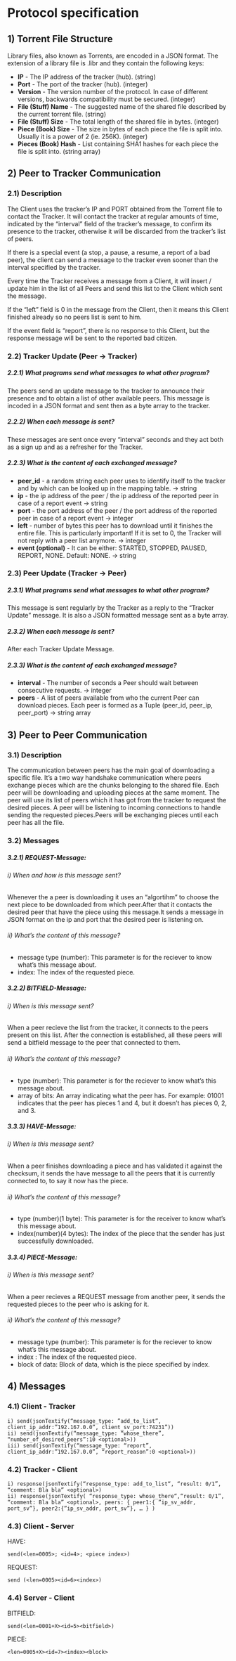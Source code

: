 # Protocol specification

## 1) Torrent File Structure

Library files, also known as Torrents, are encoded in a JSON format. The extension of a library file is .libr and they contain the following keys:
* **IP** - The IP address of the tracker (hub). (string)
* **Port** - The port of the tracker (hub). (integer)
* **Version** - The version number of the protocol. In case of different versions, backwards compatibility must be secured. (integer)
* **File (Stuff) Name** - The suggested name of the shared file described by the current torrent file. (string)
* **File (Stuff) Size** - The total length of the shared file in bytes. (integer)
* **Piece (Book) Size** - The size in bytes of each piece the file is split into. Usually it is a power of 2 (ie. 256K). (integer)
* **Pieces (Book) Hash** - List containing SHA1 hashes for each piece the file is split into. (string array)

## 2) Peer to Tracker Communication

### 2.1) Description

The Client uses the tracker’s IP and PORT obtained from the Torrent file to contact the Tracker. It will contact the tracker at regular amounts of time, indicated by the “interval” field of the tracker’s message, to confirm its presence to the tracker, otherwise it will be discarded from the tracker’s list of peers.

If there is a special event (a stop, a pause, a resume, a report of a bad peer), the client can send a message to the tracker even sooner than the interval specified by the tracker.

Every time the Tracker receives a message from a Client, it will insert / update him in the list of all Peers and send this list to the Client which sent the message.

If the “left” field is 0 in the message from the Client, then it means this Client finished already so no peers list is sent to him.

If the event field is “report”, there is no response to this Client, but the response message will be sent to the reported bad citizen.

### 2.2) Tracker Update (Peer -> Tracker)
##### *2.2.1) What programs send what messages to what other program?*
The peers send an update message to the tracker to announce their presence and to obtain a list of other available peers. This message is incoded in a JSON format and sent then as a byte array to the tracker.
##### *2.2.2) When each message is sent?*
These messages are sent once every “interval” seconds and they act both as a sign up and as a refresher for the Tracker.
##### *2.2.3) What is the content of each exchanged message?*

* **peer_id** - a random string each peer uses to identify itself to the tracker and by which can be looked up in the mapping table. -> string
* **ip** - the ip address of the peer / the ip address of the reported peer in case of a report event -> string
* **port** - the port address of the peer / the port address of the reported peer in case of a report event -> integer
* **left** - number of bytes this peer has to download until it finishes the entire file. This is particularly important! If it is set to 0, the Tracker will not reply with a peer list anymore. -> integer
* **event (optional)** - It can be either: STARTED, STOPPED, PAUSED, REPORT, NONE. Default: NONE. -> string

### 2.3) Peer Update (Tracker -> Peer)
##### *2.3.1) What programs send what messages to what other program?*
This message is sent regularly by the Tracker as a reply to the “Tracker Update” message. It is also a JSON formatted message sent as a byte array.
##### *2.3.2) When each message is sent?*
After each Tracker Update Message.
##### *2.3.3) What is the content of each exchanged message?*
* **interval** - The number of seconds a Peer should wait between consecutive requests. -> integer
* **peers** -  A list of peers available from who the current Peer can download pieces. Each peer is formed as a Tuple (peer_id, peer_ip, peer_port) -> string array

## 3) Peer to Peer Communication

### 3.1) Description
The communication between peers has the main goal of downloading a specific file. It’s a two way handshake communication where peers exchange pieces which are the chunks belonging to the shared file. Each peer will be downloading and uploading pieces at the same moment. The peer will use its list of peers which it has got from the tracker to request the desired pieces. A peer will be listening to incoming connections to handle sending the requested pieces.Peers will be exchanging pieces until each peer has all the file.

### 3.2) Messages
##### 3.2.1) REQUEST-Message:
###### *i) When and how is this message sent?*
Whenever the a peer is downloading it uses an “algortihm” to choose the next piece to be downloaded from which peer.After that it contacts the desired peer that have the piece using this message.It sends a message in JSON format on the ip and port that the desired peer is listening on.
###### *ii) What’s the content of this message?*
* message type (number): This parameter is for the reciever to know what’s this message about.
* index: The index of the requested piece.

##### 3.2.2) BITFIELD-Message:
###### *i) When is this message sent?*
When a peer recieve the list from the tracker, it connects to the peers present on this list. After the connection is established, all these peers will send a bitfield message to the peer that connected to them.
###### *ii) What’s the content of this message?*
* type (number): This parameter is for the reciever to know what’s this message about.
* array of bits: An array indicating what the peer has. For example: 01001 indicates that the peer has pieces 1 and 4, but it doesn’t has pieces 0, 2, and 3.

##### 3.3.3) HAVE-Message:
###### *i) When is this message sent?*
When a peer finishes downloading a piece and has validated it against the checksum, it sends the have message to all the peers that it is currently connected to, to say it now has the piece.
###### *ii) What’s the content of this message?*
* type (number)(1 byte): This parameter is for the receiver to know what’s this message about.
* index(number)(4 bytes): The index of the piece that the sender has just successfully downloaded.

##### 3.3.4) PIECE-Message:
###### *i) When is this message sent?*
When a peer recieves a REQUEST message from another peer, it sends the requested pieces to the peer who is asking for it.
###### *ii) What’s the content of this message?*
* message type (number): This parameter is for the reciever to know     what’s this message about.
* index : The index of the requested piece.
* block of data: Block of data, which is the piece specified by index.

## 4) Messages
### 4.1) Client - Tracker
	i) send(jsonTextify(“message_type: ”add_to_list”, client_ip_addr:”192.167.0.0”, client_sv_port:74231”))
	ii) send(jsonTextify(“message_type: “whose_there”, “number_of_desired_peers”:10 <optional>))
	iii) send(jsonTextify(“message_type: “report”, client_ip_addr:”192.167.0.0”, “report_reason”:0 <optional>))

### 4.2) Tracker - Client
	i) response(jsonTextify(“response_type: add_to_list“, “result: 0/1”, “comment: Bla bla” <optional>)
	ii) response(jsonTextify( “response_type: whose_there“,“result: 0/1”, “comment: Bla bla” <optional>, peers: { peer1:{ ”ip_sv_addr, port_sv”}, peer2:{”ip_sv_addr, port_sv”}, … } )


### 4.3) Client - Server
HAVE:

	send(<len=0005>; <id=4>; <piece index>)
REQUEST:

	send (<len=0005><id=6><index>)



### 4.4) Server - Client
BITFIELD:

    send(<len=0001+X><id=5><bitfield>)
PIECE:

	<len=0005+X><id=7><index><block>
